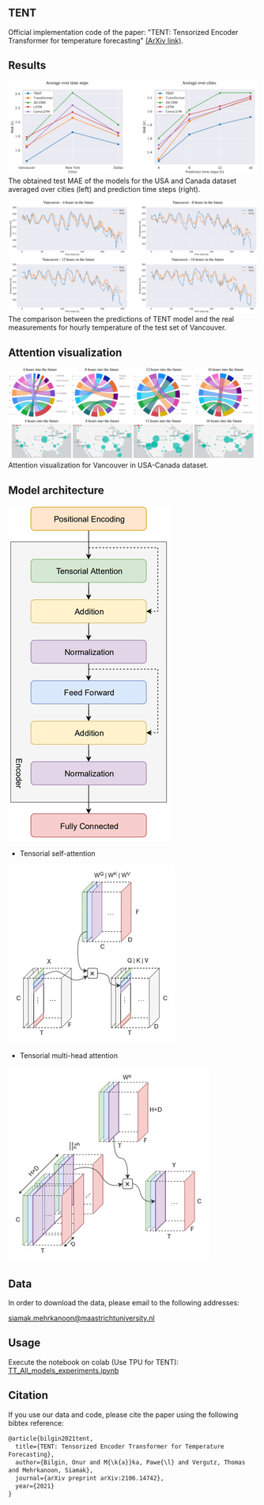 ## TENT
Official implementation code of the paper: "TENT: Tensorized Encoder Transformer for temperature forecasting" [(ArXiv link)](https://arxiv.org/abs/2106.14742).


## Results

![TENT](images/result_USA.png)
The obtained test MAE of the models for the USA and Canada dataset averaged over cities (left) and prediction time steps (right).

![TENT](images/result_vancouver.png)
The comparison between the predictions of TENT model and the real measurements for hourly temperature of the test set of Vancouver.

## Attention visualization

![TENT](images/vancouver_maps.png)
Attention visualization for Vancouver in USA-Canada dataset.

## Model architecture
![TENT](images/model_arch.png)

 - Tensorial self-attention 

![TENT](images/tensorial_self_attention.jpeg)

- Tensorial multi-head attention

![TENT](images/tensorial_multihead_attention.jpeg)

## Data

In order to download the data, please email to the following addresses:

siamak.mehrkanoon@maastrichtuniversity.nl


## Usage
Execute the notebook on colab (Use TPU for TENT): [TT_All_models_experiments.ipynb](notebooks/TT_All_models_experiments.ipynb)

## Citation
If you use our data and code, please cite the paper using the following bibtex reference:
```
@article{bilgin2021tent,
  title={TENT: Tensorized Encoder Transformer for Temperature Forecasting},
  author={Bilgin, Onur and M{\k{a}}ka, Pawe{\l} and Vergutz, Thomas and Mehrkanoon, Siamak},
  journal={arXiv preprint arXiv:2106.14742},
  year={2021}
}
```

